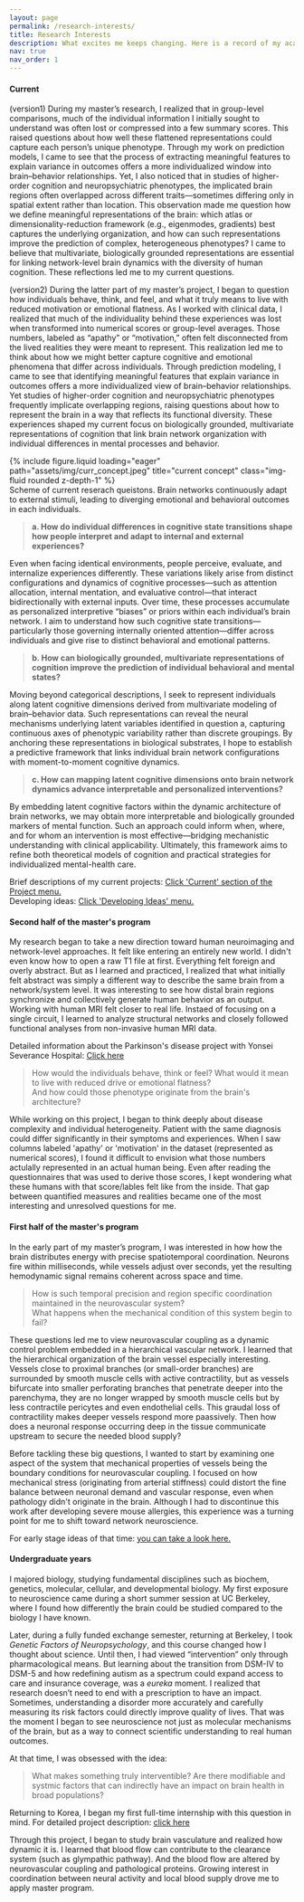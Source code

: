 ```yaml
---
layout: page
permalink: /research-interests/
title: Research Interests
description: What excites me keeps changing. Here is a record of my academic journey and current curiosities. Reading from the bottom section might help, since the sections are in reverse chronological order.
nav: true
nav_order: 1
---
```


<h4 style="font-weight:700;">Current</h4>

(version1) During my master’s research, I realized that in group-level comparisons, much of the individual information I initially sought to understand was often lost or compressed into a few summary scores. This raised questions about how well these flattened representations could capture each person’s unique phenotype. Through my work on prediction models, I came to see that the process of extracting meaningful features to explain variance in outcomes offers a more individualized window into brain–behavior relationships. Yet, I also noticed that in studies of higher-order cognition and neuropsychiatric phenotypes, the implicated brain regions often overlapped across different traits—sometimes differing only in spatial extent rather than location. This observation made me question how we define meaningful representations of the brain: which atlas or dimensionality-reduction framework (e.g., eigenmodes, gradients) best captures the underlying organization, and how can such representations improve the prediction of complex, heterogeneous phenotypes? I came to believe that multivariate, biologically grounded representations are essential for linking network-level brain dynamics with the diversity of human cognition. These reflections led me to my current questions.

(version2) During the latter part of my master’s project, I began to question how individuals behave, think, and feel, and what it truly means to live with reduced motivation or emotional flatness. As I worked with clinical data, I realized that much of the individuality behind these experiences was lost when transformed into numerical scores or group-level averages. Those numbers, labeled as “apathy” or “motivation,” often felt disconnected from the lived realities they were meant to represent. This realization led me to think about how we might better capture cognitive and emotional phenomena that differ across individuals. Through prediction modeling, I came to see that identifying meaningful features that explain variance in outcomes offers a more individualized view of brain–behavior relationships. Yet studies of higher-order cognition and neuropsychiatric phenotypes frequently implicate overlapping regions, raising questions about how to represent the brain in a way that reflects its functional diversity. These experiences shaped my current focus on biologically grounded, multivariate representations of cognition that link brain network organization with individual differences in mental processes and behavior.

<!--
In the latter phase of my master’s work, I realized that group-level labels and numerical scores often obscured what mattered most: the lived, heterogeneous experiences of individuals. Voxel-level associations frequently overlapped across regions, reinforcing that our conclusions hinge on how we represent the brain—through atlases, eigenmodes, or connectivity. This led me to move beyond categorical comparisons toward biologically grounded, multivariate representations at the network level. That shift now motivates my central questions: (a) individual differences in cognitive state transitions, (b) predictive, biologically anchored representations of cognition, and (c) interpretable links between latent cognitive dimensions and network dynamics for personalized interventions.

What defines individuals cognitive process and how can we quantify those in
During the PD research that I have done during my masters, that was a group-level comparison study. But I became aware of how much variability could be lost when collasping into diganostic categories. And by attending conferences, such themes like heterogeneity between individuals and individual prognosis prediction were intriguing. When we conduct a research in a individual level, masking effects during group analysis could be reduced.
-->

<div class="row"> 
    <div class="col-sm mt-3 mt-md-0">
        {% include figure.liquid loading="eager" path="assets/img/curr_concept.jpeg" title="current concept" class="img-fluid rounded z-depth-1" %}
    </div>
</div>
<div class="caption">
    Scheme of current reserach queistons. Brain networks continuously adapt to external stimuli, leading to diverging emotional and behavioral outcomes in each individuals.
</div>

> <p style="font-weight:700;">a. How do individual differences in cognitive state transitions shape how people interpret and adapt to internal and external experiences?</p>

Even when facing identical environments, people perceive, evaluate, and internalize experiences differently. These variations likely arise from distinct configurations and dynamics of cognitive processes—such as attention allocation, internal mentation, and evaluative control—that interact bidirectionally with external inputs. Over time, these processes accumulate as personalized interpretive “biases” or priors within each individual’s brain network. I aim to understand how such cognitive state transitions—particularly those governing internally oriented attention—differ across individuals and give rise to distinct behavioral and emotional patterns.
> <p style="font-weight:700;">b. How can biologically grounded, multivariate representations of cognition improve the prediction of individual behavioral and mental states?</p>

Moving beyond categorical descriptions, I seek to represent individuals along latent cognitive dimensions derived from multivariate modeling of brain–behavior data. Such representations can reveal the neural mechanisms underlying latent variables identified in question a, capturing continuous axes of phenotypic variability rather than discrete groupings. By anchoring these representations in biological substrates, I hope to establish a predictive framework that links individual brain network configurations with moment-to-moment cognitive dynamics.
> <p style="font-weight:700;">c. How can mapping latent cognitive dimensions onto brain network dynamics advance interpretable and personalized interventions?</p>

By embedding latent cognitive factors within the dynamic architecture of brain networks, we may obtain more interpretable and biologically grounded markers of mental function. Such an approach could inform when, where, and for whom an intervention is most effective—bridging mechanistic understanding with clinical applicability. Ultimately, this framework aims to refine both theoretical models of cognition and practical strategies for individualized mental-health care. 

<!--
Someone once told me that no one is ever fully satisfied with their own research. There there are always shortcommings, remaining (and even emerging) questions, and things you wish you had done differently. I felt the same as I wrapped up my master's project. Series of new questions began to emerge. Below is a schema of my current questions.
-->

Brief descriptions of my current projects: [Click 'Current' section of the Project menu.](https://eunahyang.github.io/projects/) <br>
Developing ideas: [Click 'Developing Ideas' menu.](https://eunahyang.github.io/developing-ideas/)

<h4 style="font-weight:700;">Second half of the master's program</h4>

My research began to take a new direction toward human neuroimaging and network-level approaches. It felt like entering an entirely new world. I didn't even know how to open a raw T1 file at first. Everything felt foreign and overly abstract. But as I learned and practiced, I realized that what initially felt abstract was simply a different way to describe the same brain from a network/system level. It was interesting to see how distal brain regions synchronize and collectively generate human behavior as an output. Working with human MRI felt closer to real life. Instaed of focusing on a single circuit, I learned to analyze structural networks and closely followed functional analyses from non-invasive human MRI data.

Detailed information about the Parkinson's disease project with Yonsei Severance Hospital: [Click here](https://eunahyang.github.io/projects/pd-amyloid/)

> How would the individuals behave, think or feel? What would it mean to live with reduced drive or emotional flatness?<br>And how could those phenotype originate from the brain's architecture?

While working on this project, I began to think deeply about disease complexity and individual heterogeneity. Patient with the same diagnosis could differ significantly in their symptoms and experiences. When I saw columns labeled 'apathy' or 'motivation' in the dataset (represented as numerical scores), I found it difficult to envision what those numbers actulally represented in an actual human being. Even after reading the questionnaires that was used to derive those scores, I kept wondering what these humans with that score/lables felt like from the inside. That gap between quantified measures and realities became one of the most interesting and unresolved questions for me.

<h4 style="font-weight:700;">First half of the master's program</h4>

In the early part of my master’s program, I was interested in how how the brain distributes energy with precise spatiotemporal coordination. Neurons fire within milliseconds, while vessels adjust over seconds, yet the resulting hemodynamic signal remains coherent across space and time.

> How is such temporal precision and region specific coordination maintained in the neurovascular system?<br>What happens when the mechanical condition of this system begin to fail?

These questions led me to view neurovascular coupling as a dynamic control problem embedded in a hierarchical vascular network. I learned that the hierarchical organization of the brain vessel especially interesting. Vessels close to proximal branches (or small-order branches) are surrounded by smooth muscle cells with active contractility, but as vessels bifurcate into smaller perforating branches that penetrate deeper into the parenchyma, they are no longer wrapped by smooth muscle cells but by less contractile pericytes and even endothelial cells. This graudal loss of contractility makes deeper vessels respond more paassively. Then how does a neuronal response occurring deep in the tissue communicate upstream to secure the needed blood supply?

Before tackling these big questions, I wanted to start by examining one aspect of the system that mechanical properties of vessels being the boundary conditions for neurovascular coupling. I focused on how mechanical stress (originating from arterial stiffness) could distort the fine balance between neuronal demand and vascular response, even when pathology didn't originate in the brain. Although I had to discontinue this work after developing severe mouse allergies, this experience was a turning point for me to shift toward network neuroscience.

For early stage ideas of that time: [you can take a look here.](https://eunahyang.github.io/projects/pericyte-NVJ/)

<h4 style="font-weight:700;">Undergraduate years</h4>

I majored biology, studying fundamental disciplines such as biochem, genetics, molecular, cellular, and developmental biology. My first exposure to neuroscience came during a short summer session at UC Berkeley, where I found how differently the brain could be studied compared to the biology I have known.  

Later, during a fully funded exchange semester, returning at Berkeley, I took <i>Genetic Factors of Neuropsychology</i>, and this course changed how I thought about science. Until then, I had viewed “intervention” only through pharmacological means. But learning about the transition from DSM-IV to DSM-5 and how redefining autism as a spectrum could expand access to care and insurance coverage, was a <i>eureka</i> moment. I realized that research doesn’t need to end with a prescription to have an impact. 
Sometimes, understanding a disorder more accurately and carefully measuring its risk factors could directly improve quality of lives. That was the moment I began to see neuroscience not just as molecular mechanisms of the brain, but as a way to connect scientific understanding to real human outcomes.

At that time, I was obsessed with the idea:
> What makes something truly interventible? Are there modifiable and systmic factors that can indirectly have an impact on brain health in broad populations?

Returning to Korea, I began my first full-time internship with this question in mind. For detailed project description: [click here](https://eunahyang.github.io/projects/eosinophil-bbb/)

Through this project, I began to study brain vasculature and realized how dynamic it is. I learned that blood flow can contribute to the clearance system (such as glympathic pathway). And the blood flow are altered by neurovascular coupling and pathological proteins. Growing interest in coordination between neural activity and local blood supply drove me to apply master program.
